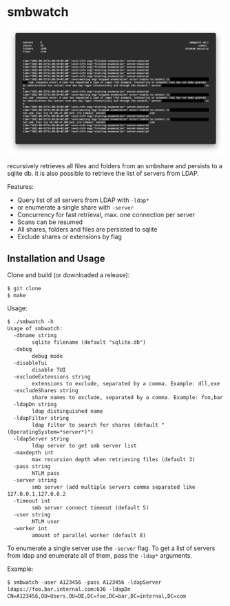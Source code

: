 # smbwatch

![](screenshot.png)

recursively retrieves all files and folders from an smbshare and persists to a sqlite db.
it is also possible to retrieve the list of servers from LDAP.

Features:

* Query list of all servers from LDAP with `-ldap*`
* or enumerate a single share with `-server`
* Concurrency for fast retrieval, max. one connection per server
* Scans can be resumed
* All shares, folders and files are persisted to sqlite
* Exclude shares or extensions by flag

## Installation and Usage

Clone and build (or downloaded a release):

    $ git clone
    $ make
    
Usage:

    $ ./smbwatch -h
    Usage of smbwatch:
      -dbname string
            sqlite filename (default "sqlite.db")
      -debug
            debug mode
      -disableTui
            disable TUI
      -excludeExtensions string
            extensions to exclude, separated by a comma. Example: dll,exe
      -excludeShares string
            share names to exclude, separated by a comma. Example: foo,bar
      -ldapDn string
            ldap distinguished name
      -ldapFilter string
            ldap filter to search for shares (default "(OperatingSystem=*server*)")
      -ldapServer string
            ldap server to get smb server list
      -maxdepth int
            max recursion depth when retrieving files (default 3)
      -pass string
            NTLM pass
      -server string
            smb server (add multiple servers comma separated like 127.0.0.1,127.0.0.2
      -timeout int
            smb server connect timeout (default 5)
      -user string
            NTLM user
      -worker int
            amount of parallel worker (default 8)
            
To enumerate a single server use the `-server` flag. To get a list of servers from
ldap and enumerate all of them, pass the `-ldap*` arguments.
    
Example:

    $ smbwatch -user A123456 -pass A123456 -ldapServer ldaps://foo.bar.internal.com:636 -ldapDn CN=A123456,OU=Users,OU=DE,DC=foo,DC=bar,DC=internal,DC=com
